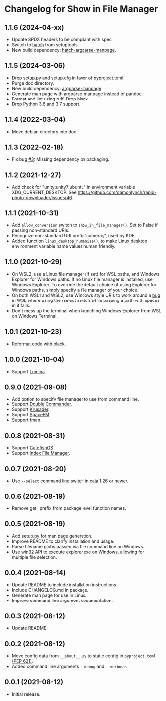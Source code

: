 Changelog for Show in File Manager
==================================

1.1.6 (2024-04-xx)
------------------
 - Update SPDX headers to be compliant with spec
 - Switch to [hatch](https://hatch.pypa.io/latest/) from setuptools.
 - New build dependency: [hatch-argparse-manpage](https://github.com/damonlynch/hatch-argparse-manpage).

1.1.5 (2024-03-06)
------------------
 - Drop setup.py and setup.cfg in favor of pyproject.toml.
 - Purge doc directory.
 - New build dependency: [argparse-manpage](https://github.com/praiskup/argparse-manpage)
 - Generate man page with argparse-manpage instead of pandoc.
 - Format and lint using ruff. Drop black.
 - Drop Python 3.6 and 3.7 support.

1.1.4 (2022-03-04)
------------------
 - Move debian directory into doc

1.1.3 (2022-02-18)
------------------
 - Fix bug [#3](https://github.com/damonlynch/showinfilemanager/issues/3):
   Missing dependency on packaging.

1.1.2 (2021-12-27)
------------------
 - Add check for "unity:unity7:ubuntu" in environment variable
   XDG_CURRENT_DESKTOP. 
   See https://github.com/damonlynch/rapid-photo-downloader/issues/46.

1.1.1 (2021-10-31)
------------------
 - Add `allow_conversion` switch to `show_in_file_manager()`. Set to False 
   if passing non-standard URIs.
 - Recognize non-standard URI prefix 'camera:/', used by KDE.
 - Added function `linux_desktop_humanize()`, to make Linux desktop environment 
   variable name values human friendly.

1.1.0 (2021-10-29)
------------------
 - On WSL2, use a Linux file manager (if set) for WSL paths, and Windows 
   Explorer for Windows paths. If no Linux file manager is installed, use 
   Windows Explorer. To override the default choice of using Explorer for 
   Windows paths, simply specify a file manager of your choice.
 - On both WSL1 and WSL2, use Windows style URIs to work around a
   [bug](https://github.com/microsoft/WSL/issues/7603) in WSL where using 
   the /select switch while passing a path with spaces in it fails.
 - Don't mess up the terminal when launching Windows Explorer from WSL 
   on Windows Terminal.
 
1.0.1 (2021-10-23)
-----------------
 - Reformat code with black.

1.0.0 (2021-10-04)
------------------
 - Support [Lumina](https://lumina-desktop.org/).

0.9.0 (2021-09-08)
------------------
 - Add option to specify file manager to use from command line.
 - Support [Double Commander](https://doublecmd.sourceforge.io/).
 - Support [Krusader](https://krusader.org/).
 - Support [SpaceFM](https://ignorantguru.github.io/spacefm/).
 - Support [fman](https://fman.io/).

0.0.8 (2021-08-31)
------------------
 - Support [CutefishOS](https://en.cutefishos.com/).
 - Support [Index File Manager](https://invent.kde.org/maui/index-fm).

0.0.7 (2021-08-20)
------------------
 - Use `--select` command line switch in caja 1.26 or newer.

0.0.6 (2021-08-19)
------------------
 - Remove get_ prefix from package level function names.

0.0.5 (2021-08-19)
------------------
 - Add setup.py for man page generation.
 - Improve README to clarify installation and usage.
 - Parse filename globs passed via the command line on Windows.
 - Use win32 API to execute explorer.exe on Windows, allowing for
   multiple file selection.

0.0.4 (2021-08-14)
------------------
 - Update README to include installation instructions.
 - Include CHANGELOG.md in package.
 - Generate man page for use in Linux.
 - Improve command line argument documentation.

0.0.3 (2021-08-12)
------------------
 - Update README.

0.0.2 (2021-08-12)
------------------
 - Move config data from `__about__.py` to static config in 
   `pyproject.toml` [(PEP 621)](https://www.python.org/dev/peps/pep-0621/).
 - Added command line arguments `--debug` and `--verbose`.

0.0.1 (2021-08-12)
------------------
 - Initial release.
